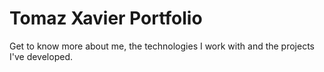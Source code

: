 # Tomaz Xavier Portfolio

Get to know more about me, the technologies I work with and the projects I've developed.

